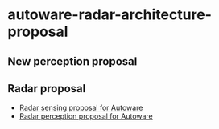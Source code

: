 # autoware-radar-architecture-proposal
## New perception proposal

## Radar proposal

- [Radar sensing proposal for Autoware](/radar_proposal/proposal_radar_sensing.md)
- [Radar perception proposal for Autoware](/radar_proposal/proposal_radar_perception.md)
